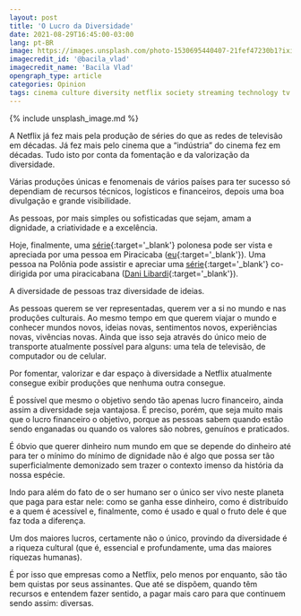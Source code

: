 ```yaml
---
layout: post
title: 'O Lucro da Diversidade'
date: 2021-08-29T16:45:00-03:00
lang: pt-BR
image: https://images.unsplash.com/photo-1530695440407-21fef47230b1?ixid=MnwxMjA3fDB8MHxwaG90by1wYWdlfHx8fGVufDB8fHx8&ixlib=rb-1.2.1&auto=format&fit=crop&w=1500&h=300&q=80
imagecredit_id: '@bacila_vlad'
imagecredit_name: 'Bacila Vlad'
opengraph_type: article
categories: Opinion
tags: cinema culture diversity netflix society streaming technology tv portuguese
---
```

{% include unsplash_image.md %}
 
A Netflix já fez mais pela produção de séries do que as redes de televisão em décadas. Já fez mais pelo cinema que a “indústria” do cinema fez em décadas. Tudo isto por conta da fomentação e da valorização da diversidade. 

Várias produções únicas e fenomenais de vários países para ter sucesso só dependiam de recursos técnicos, logísticos e financeiros, depois uma boa divulgação e grande visibilidade.

As pessoas, por mais simples ou sofisticadas que sejam, amam a dignidade, a criatividade e a excelência.

Hoje, finalmente, uma [série](https://www.imdb.com/title/tt13495314){:target='_blank'} polonesa pode ser vista e apreciada por uma pessoa em Piracicaba ([eu](https://twitter.com/vmartinelli){:target='_blank'}). Uma pessoa na Polônia pode assistir e apreciar uma [série](https://www.imdb.com/title/tt4922804){:target='_blank'} co-dirigida por uma piracicabana ([Dani Libardi](https://twitter.com/danilibardi){:target='_blank'}).

A diversidade de pessoas traz diversidade de ideias.

As pessoas querem se ver representadas, querem ver a si no mundo e nas produções culturais. Ao mesmo tempo em que querem viajar o mundo e conhecer mundos novos, ideias novas, sentimentos novos, experiências novas, vivências novas. Ainda que isso seja através do único meio de transporte atualmente possível para alguns: uma tela de televisão, de computador ou de celular.

Por fomentar, valorizar e dar espaço à diversidade a Netflix atualmente consegue exibir produções que nenhuma outra consegue.

É possível que mesmo o objetivo sendo tão apenas lucro financeiro, ainda assim a diversidade seja vantajosa. É preciso, porém, que seja muito mais que o lucro financeiro o objetivo, porque as pessoas sabem quando estão sendo enganadas ou quando os valores são nobres, genuínos e praticados.

É óbvio que querer dinheiro num mundo em que se depende do dinheiro até para ter o mínimo do mínimo de dignidade não é algo que possa ser tão superficialmente demonizado sem trazer o contexto imenso da história da nossa espécie.

Indo para além do fato de o ser humano ser o único ser vivo neste planeta que paga para estar nele: como se ganha esse dinheiro, como é distribuído e a quem é acessível e, finalmente, como é usado e qual o fruto dele é que faz toda a diferença.

Um dos maiores lucros, certamente não o único, provindo da diversidade é a riqueza cultural (que é, essencial e profundamente, uma das maiores riquezas humanas).

É por isso que empresas como a Netflix, pelo menos por enquanto, são tão bem quistas por seus assinantes. Que até se dispõem, quando têm recursos e entendem fazer sentido, a pagar mais caro para que continuem sendo assim: diversas.